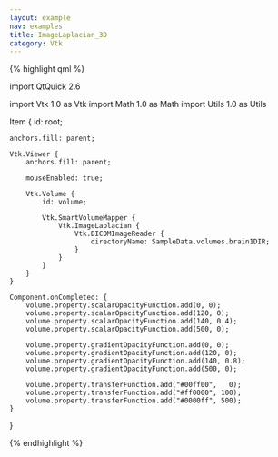 ```yaml
---
layout: example
nav: examples
title: ImageLaplacian_3D
category: Vtk
---
```

{% highlight qml %}

import QtQuick 2.6

import Vtk 1.0 as Vtk
import Math 1.0 as Math
import Utils 1.0 as Utils

Item {
    id: root;

    anchors.fill: parent;

    Vtk.Viewer {
        anchors.fill: parent;

        mouseEnabled: true;

        Vtk.Volume {
            id: volume;

            Vtk.SmartVolumeMapper {
                Vtk.ImageLaplacian {
                    Vtk.DICOMImageReader {
                        directoryName: SampleData.volumes.brain1DIR;
                    }
                }
            }
        }
    }

    Component.onCompleted: {
        volume.property.scalarOpacityFunction.add(0, 0);
        volume.property.scalarOpacityFunction.add(120, 0);
        volume.property.scalarOpacityFunction.add(140, 0.4);
        volume.property.scalarOpacityFunction.add(500, 0);

        volume.property.gradientOpacityFunction.add(0, 0);
        volume.property.gradientOpacityFunction.add(120, 0);
        volume.property.gradientOpacityFunction.add(140, 0.8);
        volume.property.gradientOpacityFunction.add(500, 0);

        volume.property.transferFunction.add("#00ff00",   0);
        volume.property.transferFunction.add("#ff0000", 100);
        volume.property.transferFunction.add("#0000ff", 500);
    }
}

{% endhighlight %}
